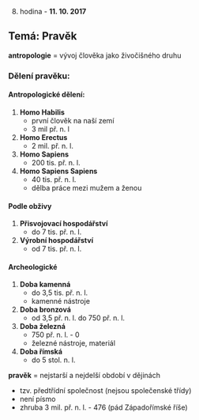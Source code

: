 8. hodina - **11. 10. 2017**
## Temá: Pravěk
**antropologie** = vývoj člověka jako živočišného druhu
### Dělení pravěku:
#### Antropologické dělení:
1) **Homo Habilis**
    - první člověk na naší zemí
    - 3 mil př. n. l
2) **Homo Erectus**
    - 2 mil. př. n. l.
3) **Homo Sapiens**
    - 200 tis. př. n. l.
4) **Homo Sapiens Sapiens**
    - 40 tis. př. n. l.
    - dělba práce mezi mužem a ženou

#### Podle obživy
1) **Přisvojovací hospodářství**
    - do 7 tis. př. n. l.
2) **Výrobní hospodářství**
    - od 7 tis. př. n. l.

#### Archeologické
1) **Doba kamenná**
    - do 3,5 tis. př. n. l.
    - kamenné nástroje
2) **Doba bronzová**
    - od 3,5 př. n. l. do 750 př. n. l.
3) **Doba železná**
    - 750 př. n. l. - 0 
    - železné nástroje, materiál
4) **Doba římská**
    - do 5 stol. n. l.

**pravěk** = nejstarší a nejdelší období v dějinách
- tzv. předtřídní společnost (nejsou společenské třídy)
- není písmo
- zhruba 3 mil. př. n. l. - 476 (pád Západořímské říše)